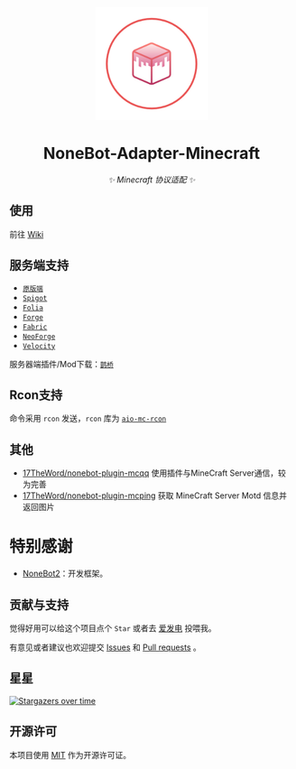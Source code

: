 <p align="center">
  <img src="https://raw.githubusercontent.com/17TheWord/nonebot-adapter-minecraft/main/assets/logo.png" width="200" height="200" alt="nonebot-adapter-minecraft">
</p>

<div align="center">

# NoneBot-Adapter-Minecraft

_✨ Minecraft 协议适配 ✨_

</div>

## 使用

前往 [Wiki](https://github.com/17TheWord/nonebot-adapter-minecraft/wiki)

## 服务端支持

- [`原版端`](https://www.minecraft.net/zh-hans/download/server)
- [`Spigot`](https://www.spigotmc.org/)
- [`Folia`](https://papermc.io/software/folia)
- [`Forge`](https://files.minecraftforge.net/)
- [`Fabric`](https://fabricmc.net/)
- [`NeoForge`](https://neoforged.net/)
- [`Velocity`](https://papermc.io/software/velocity)

服务器端插件/Mod下载：[`鹊桥`](https://github.com/17TheWord/QueQiao)

## Rcon支持

命令采用 `rcon` 发送，`rcon` 库为 [`aio-mc-rcon`](https://github.com/Iapetus-11/aio-mc-rcon)

## 其他

- [17TheWord/nonebot-plugin-mcqq](https://github.com/17TheWord/nonebot-plugin-mcqq) 使用插件与MineCraft Server通信，较为完善
- [17TheWord/nonebot-plugin-mcping](https://github.com/17TheWord/nonebot-plugin-mcqq) 获取 MineCraft Server Motd 信息并返回图片

# 特别感谢

- [NoneBot2](https://github.com/nonebot/nonebot2)：开发框架。

## 贡献与支持

觉得好用可以给这个项目点个 `Star` 或者去 [爱发电](https://afdian.com/a/17TheWord) 投喂我。

有意见或者建议也欢迎提交 [Issues](https://github.com/17TheWord/nonebot-adapter-minecraft/issues)
和 [Pull requests](https://github.com/17TheWord/nonebot-adapter-minecraft/pulls) 。

## 星星

[![Stargazers over time](https://starchart.cc/17TheWord/nonebot-adapter-minecraft.svg?variant=adaptive)](https://starchart.cc/17TheWord/nonebot-adapter-minecraft)

## 开源许可

本项目使用 [MIT](./LICENSE) 作为开源许可证。
